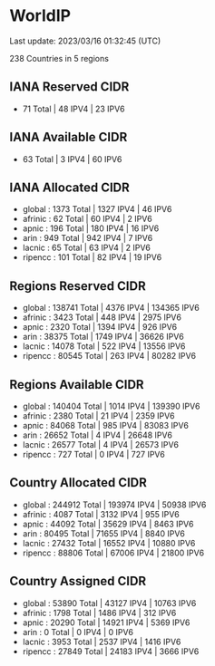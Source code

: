# WorldIP

Last update: 2023/03/16 01:32:45 (UTC)

238 Countries in 5 regions

## IANA Reserved CIDR

- 71 Total | 48 IPV4 | 23 IPV6

## IANA Available CIDR

- 63 Total | 3 IPV4 | 60 IPV6

## IANA Allocated CIDR

- global : 1373 Total | 1327 IPV4 | 46 IPV6
- afrinic : 62 Total | 60 IPV4 | 2 IPV6
- apnic : 196 Total | 180 IPV4 | 16 IPV6
- arin : 949 Total | 942 IPV4 | 7 IPV6
- lacnic : 65 Total | 63 IPV4 | 2 IPV6
- ripencc : 101 Total | 82 IPV4 | 19 IPV6

## Regions Reserved CIDR

- global : 138741 Total | 4376 IPV4 | 134365 IPV6
- afrinic : 3423 Total | 448 IPV4 | 2975 IPV6
- apnic : 2320 Total | 1394 IPV4 | 926 IPV6
- arin : 38375 Total | 1749 IPV4 | 36626 IPV6
- lacnic : 14078 Total | 522 IPV4 | 13556 IPV6
- ripencc : 80545 Total | 263 IPV4 | 80282 IPV6

## Regions Available CIDR

- global : 140404 Total | 1014 IPV4 | 139390 IPV6
- afrinic : 2380 Total | 21 IPV4 | 2359 IPV6
- apnic : 84068 Total | 985 IPV4 | 83083 IPV6
- arin : 26652 Total | 4 IPV4 | 26648 IPV6
- lacnic : 26577 Total | 4 IPV4 | 26573 IPV6
- ripencc : 727 Total | 0 IPV4 | 727 IPV6

## Country Allocated CIDR

- global : 244912 Total | 193974 IPV4 | 50938 IPV6
- afrinic : 4087 Total | 3132 IPV4 | 955 IPV6
- apnic : 44092 Total | 35629 IPV4 | 8463 IPV6
- arin : 80495 Total | 71655 IPV4 | 8840 IPV6
- lacnic : 27432 Total | 16552 IPV4 | 10880 IPV6
- ripencc : 88806 Total | 67006 IPV4 | 21800 IPV6

## Country Assigned CIDR

- global : 53890 Total | 43127 IPV4 | 10763 IPV6
- afrinic : 1798 Total | 1486 IPV4 | 312 IPV6
- apnic : 20290 Total | 14921 IPV4 | 5369 IPV6
- arin : 0 Total | 0 IPV4 | 0 IPV6
- lacnic : 3953 Total | 2537 IPV4 | 1416 IPV6
- ripencc : 27849 Total | 24183 IPV4 | 3666 IPV6
